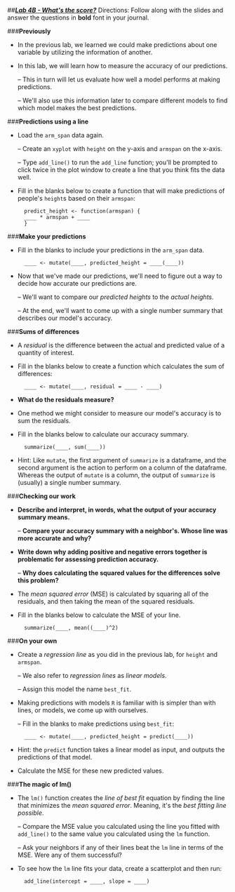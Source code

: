##***<u>Lab 4B - What's the score?</u>***
Directions: Follow along with the slides and answer the questions in **bold** font in your journal.

###**Previously**
* In the previous lab, we learned we could make predictions about one variable by utilizing the
information of another.

* In this lab, we will learn how to measure the accuracy of our predictions.

    – This in turn will let us evaluate how well a model performs at making predictions.

    – We'll also use this information later to compare different models to find which model
    makes the best predictions.

###**Predictions using a line**
* Load the ```arm_span``` data again.

    – Create an ```xyplot``` with ```height``` on the y-axis and ```armspan``` on the x-axis.

    – Type ```add_line()``` to run the ```add_line``` function; you'll be prompted to click twice in the
    plot window to create a line that you think fits the data well.

* Fill in the blanks below to create a function that will make predictions of people's ```height```s based
on their ```armspan```:

        predict_height <- function(armspan) {
        ____ * armspan + ____
        }

###**Make your predictions**
* Fill in the blanks to include your predictions in the ```arm_span``` data.

        ____ <- mutate(____, predicted_height = ____(____))

* Now that we've made our predictions, we'll need to figure out a way to decide how accurate our
predictions are.

    – We'll want to compare our *predicted heights* to the *actual heights*.

    – At the end, we'll want to come up with a single number summary that describes our
    model's accuracy.

###**Sums of differences**
* A *residual* is the difference between the actual and predicted value of a quantity of interest.

* Fill in the blanks below to create a function which calculates the sum of differences:

        ____ <- mutate(____, residual = ____ - ____)

* **What do the residuals measure?**

* One method we might consider to measure our model's accuracy is to sum the residuals.

* Fill in the blanks below to calculate our accuracy summary.

        summarize(____, sum(____))

* Hint: Like ```mutate```, the first argument of ```summarize``` is a dataframe, and the second argument is the action to perform on a column of the dataframe. Whereas the output of ```mutate``` is a column, the output of ```summarize``` is (usually) a single number summary.

###**Checking our work**
* **Describe and interpret, in words, what the output of your accuracy summary means.**

    – **Compare your accuracy summary with a neighbor's. Whose line was more accurate
    and why?**

* **Write down why adding positive and negative errors together is problematic for assessing
prediction accuracy.**

    – **Why does calculating the squared values for the differences solve this problem?**

* The *mean squared error* (MSE) is calculated by squaring all of the residuals, and then taking the mean of the squared residuals.

* Fill in the blanks below to calculate the MSE of your line.

        summarize(____, mean((____)^2)

###**On your own**

* Create a *regression line* as you did in the previous lab, for ```height``` and ```armspan```.

    – We also refer to *regression lines* as *linear models*.

    – Assign this model the name ```best_fit```.

* Making predictions with models ```R``` is familiar with is simpler than with lines, or models, we come up
with ourselves.

    – Fill in the blanks to make predictions using ```best_fit```:

        ____ <- mutate(____, predicted_height = predict(____))

* Hint: the ```predict``` function takes a linear model as input, and outputs the predictions of that model.

* Calculate the MSE for these new predicted values.

###**The magic of lm()**
* The ```lm()``` function creates the *line of best fit* equation by finding the line that minimizes the *mean
squared error*. Meaning, it's the *best fitting line possible*.

    – Compare the MSE value you calculated using the line you fitted with ```add_line()``` to
    the same value you calculated using the ```lm``` function.

    – Ask your neighbors if any of their lines beat the ```lm``` line in terms of the MSE. Were any of
    them successful?

* To see how the ```lm``` line fits your data, create a scatterplot and then run:

        add_line(intercept = ____, slope = ____)
